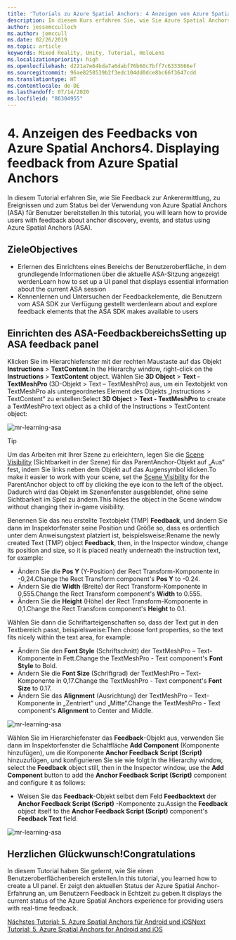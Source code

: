 ```yaml
---
title: 'Tutorials zu Azure Spatial Anchors: 4 Anzeigen von Azure Spatial Anchors-Feedback'
description: In diesem Kurs erfahren Sie, wie Sie Azure Spatial Anchors in einer Mixed Reality-Anwendung implementieren.
author: jessemcculloch
ms.author: jemccull
ms.date: 02/26/2019
ms.topic: article
keywords: Mixed Reality, Unity, Tutorial, HoloLens
ms.localizationpriority: high
ms.openlocfilehash: d221a7e64bda7a6dabf76b60c7bff7c6333666ef
ms.sourcegitcommit: 96ae8258539b2f3edc104dd0dce8bc66f3647cdd
ms.translationtype: HT
ms.contentlocale: de-DE
ms.lasthandoff: 07/14/2020
ms.locfileid: "86304955"
---
```

# <a name="4-displaying-feedback-from-azure-spatial-anchors"></a><span data-ttu-id="955e5-105">4. Anzeigen des Feedbacks von Azure Spatial Anchors</span><span class="sxs-lookup"><span data-stu-id="955e5-105">4. Displaying feedback from Azure Spatial Anchors</span></span>

<span data-ttu-id="955e5-106">In diesem Tutorial erfahren Sie, wie Sie Feedback zur Ankerermittlung, zu Ereignissen und zum Status bei der Verwendung von Azure Spatial Anchors (ASA) für Benutzer bereitstellen.</span><span class="sxs-lookup"><span data-stu-id="955e5-106">In this tutorial, you will learn how to provide users with feedback about anchor discovery, events, and status using Azure Spatial Anchors (ASA).</span></span>

## <a name="objectives"></a><span data-ttu-id="955e5-107">Ziele</span><span class="sxs-lookup"><span data-stu-id="955e5-107">Objectives</span></span>

* <span data-ttu-id="955e5-108">Erlernen des Einrichtens eines Bereichs der Benutzeroberfläche, in dem grundlegende Informationen über die aktuelle ASA-Sitzung angezeigt werden</span><span class="sxs-lookup"><span data-stu-id="955e5-108">Learn how to set up a UI panel that displays essential information about the current ASA session</span></span>
* <span data-ttu-id="955e5-109">Kennenlernen und Untersuchen der Feedbackelemente, die Benutzern vom ASA SDK zur Verfügung gestellt werden</span><span class="sxs-lookup"><span data-stu-id="955e5-109">learn about and explore feedback elements that the ASA SDK makes available to users</span></span>

## <a name="setting-up-asa-feedback-panel"></a><span data-ttu-id="955e5-110">Einrichten des ASA-Feedbackbereichs</span><span class="sxs-lookup"><span data-stu-id="955e5-110">Setting up ASA feedback panel</span></span>

<span data-ttu-id="955e5-111">Klicken Sie im Hierarchiefenster mit der rechten Maustaste auf das Objekt **Instructions** > **TextContent**.</span><span class="sxs-lookup"><span data-stu-id="955e5-111">In the Hierarchy window, right-click on the **Instructions** > **TextContent** object.</span></span> <span data-ttu-id="955e5-112">Wählen Sie **3D Object** > **Text - TextMeshPro** (3D-Objekt > Text – TextMeshPro) aus, um ein Textobjekt von TextMeshPro als untergeordnetes Element des Objekts „Instructions > TextContent“ zu erstellen:</span><span class="sxs-lookup"><span data-stu-id="955e5-112">Select **3D Object** > **Text - TextMeshPro** to create a TextMeshPro text object as a child of the Instructions > TextContent object:</span></span>

![mr-learning-asa](images/mr-learning-asa/asa-04-section1-step1-1.png)

> [!TIP]
> <span data-ttu-id="955e5-114">Um das Arbeiten mit Ihrer Szene zu erleichtern, legen Sie die <a href="https://docs.unity3d.com/Manual/SceneVisibility.html" target="_blank">Scene Visibility</a> (Sichtbarkeit in der Szene) für das ParentAnchor-Objekt auf „Aus“ fest, indem Sie links neben dem Objekt auf das Augensymbol klicken.</span><span class="sxs-lookup"><span data-stu-id="955e5-114">To make it easier to work with your scene, set the  <a href="https://docs.unity3d.com/Manual/SceneVisibility.html" target="_blank">Scene Visibility</a> for the ParentAnchor object to off by clicking the eye icon to the left of the object.</span></span> <span data-ttu-id="955e5-115">Dadurch wird das Objekt im Szenenfenster ausgeblendet, ohne seine Sichtbarkeit im Spiel zu ändern.</span><span class="sxs-lookup"><span data-stu-id="955e5-115">This hides the object in the Scene window without changing their in-game visibility.</span></span>

<span data-ttu-id="955e5-116">Benennen Sie das neu erstellte Textobjekt (TMP) **Feedback**, und ändern Sie dann im Inspektorfenster seine Position und Größe so, dass es ordentlich unter dem Anweisungstext platziert ist, beispielsweise:</span><span class="sxs-lookup"><span data-stu-id="955e5-116">Rename the newly created Text (TMP) object **Feedback**, then, in the Inspector window, change its position and size, so it is placed neatly underneath the instruction text, for example:</span></span>

* <span data-ttu-id="955e5-117">Ändern Sie die **Pos Y** (Y-Position) der Rect Transform-Komponente in -0,24.</span><span class="sxs-lookup"><span data-stu-id="955e5-117">Change the Rect Transform component's **Pos Y** to -0.24.</span></span>
* <span data-ttu-id="955e5-118">Ändern Sie die **Width** (Breite) der Rect Transform-Komponente in 0,555.</span><span class="sxs-lookup"><span data-stu-id="955e5-118">Change the Rect Transform component's **Width** to 0.555.</span></span>
* <span data-ttu-id="955e5-119">Ändern Sie die **Height** (Höhe) der Rect Transform-Komponente in 0,1.</span><span class="sxs-lookup"><span data-stu-id="955e5-119">Change the Rect Transform component's **Height** to 0.1.</span></span>

<span data-ttu-id="955e5-120">Wählen Sie dann die Schriftarteigenschaften so, dass der Text gut in den Textbereich passt, beispielsweise:</span><span class="sxs-lookup"><span data-stu-id="955e5-120">Then choose font properties, so the text fits nicely within the text area, for example:</span></span>

* <span data-ttu-id="955e5-121">Ändern Sie den **Font Style** (Schriftschnitt) der TextMeshPro – Text-Komponente in Fett.</span><span class="sxs-lookup"><span data-stu-id="955e5-121">Change the TextMeshPro - Text component's **Font Style** to Bold.</span></span>
* <span data-ttu-id="955e5-122">Ändern Sie die **Font Size** (Schriftgrad) der TextMeshPro – Text-Komponente in 0,17.</span><span class="sxs-lookup"><span data-stu-id="955e5-122">Change the TextMeshPro - Text component's **Font Size** to 0.17.</span></span>
* <span data-ttu-id="955e5-123">Ändern Sie das **Alignment** (Ausrichtung) der TextMeshPro – Text-Komponente in „Zentriert“ und „Mitte“.</span><span class="sxs-lookup"><span data-stu-id="955e5-123">Change the TextMeshPro - Text component's **Alignment** to Center and Middle.</span></span>

![mr-learning-asa](images/mr-learning-asa/asa-04-section1-step1-2.png)

<span data-ttu-id="955e5-125">Wählen Sie im Hierarchiefenster das **Feedback**-Objekt aus, verwenden Sie dann im Inspektorfenster die Schaltfläche **Add Component** (Komponente hinzufügen), um die Komponente **Anchor Feedback Script (Script)** hinzuzufügen, und konfigurieren Sie sie wie folgt:</span><span class="sxs-lookup"><span data-stu-id="955e5-125">In the Hierarchy window, select the **Feedback** object still, then in the Inspector window, use the **Add Component** button to add the **Anchor Feedback Script (Script)** component and configure it as follows:</span></span>

* <span data-ttu-id="955e5-126">Weisen Sie das **Feedback**-Objekt selbst dem Feld **Feedbacktext** der **Anchor Feedback Script (Script)** -Komponente zu.</span><span class="sxs-lookup"><span data-stu-id="955e5-126">Assign the **Feedback** object itself to the **Anchor Feedback Script (Script)** component's **Feedback Text** field.</span></span>

![mr-learning-asa](images/mr-learning-asa/asa-04-section1-step1-3.png)

## <a name="congratulations"></a><span data-ttu-id="955e5-128">Herzlichen Glückwunsch!</span><span class="sxs-lookup"><span data-stu-id="955e5-128">Congratulations</span></span>

<span data-ttu-id="955e5-129">In diesem Tutorial haben Sie gelernt, wie Sie einen Benutzeroberflächenbereich erstellen.</span><span class="sxs-lookup"><span data-stu-id="955e5-129">In this tutorial, you learned how to create a UI panel.</span></span> <span data-ttu-id="955e5-130">Er zeigt den aktuellen Status der Azure Spatial Anchor-Erfahrung an, um Benutzern Feedback in Echtzeit zu geben.</span><span class="sxs-lookup"><span data-stu-id="955e5-130">It displays the current status of the Azure Spatial Anchors experience for providing users with real-time feedback.</span></span>

[<span data-ttu-id="955e5-131">Nächstes Tutorial: 5. Azure Spatial Anchors für Android und iOS</span><span class="sxs-lookup"><span data-stu-id="955e5-131">Next Tutorial: 5. Azure Spatial Anchors for Android and iOS</span></span>](mr-learning-asa-05.md)
